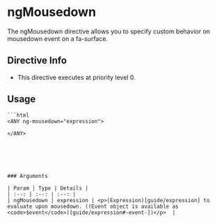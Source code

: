 



# ngMousedown








The ngMousedown directive allows you to specify custom behavior on mousedown event on a fa-surface.








## Directive Info


* This directive executes at priority level 0.


## Usage


```
```html
<ANY ng-mousedown="expression">

</ANY>
```
```





### Arguments

| Param | Type | Details |
| :--: | :--: | :--: |
| ngMousedown | expression | <p>(Expression)[guide/expression] to evaluate upon mousedown. ((Event object is available as <code>$event</code>)[guide/expression#-event-])</p>  |




